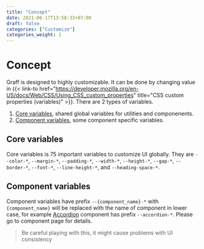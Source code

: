 ```yaml
---
title: "Concept"
date: 2021-06-17T13:58:33+07:00
draft: false
categories: ["Customize"]
categories_weight: 1
---
```


# Concept

Graff is designed to highly customizable. It can be done by changing value in {{< link-to  href="https://developer.mozilla.org/en-US/docs/Web/CSS/Using_CSS_custom_properties" title="CSS custom properties (variables)" >}}. There are 2 types of variables.

1. [Core variables](/documentation/customize/concept#core-variables), shared global variables for utilities and componenents.
2. [Component variables](/documentation/customize/concept#component-variables), some component specific variables.

## Core variables

Core variables is 75 important variables to customize UI globally. They are ```--color-*```, ```--margin-*```, ```--padding-*```, ```--width-*```, ```--height-*```, ```--gap-*```, ```--border-*```, ```--font-*```, ```--line-height-*```, and ```--heading-space-*```.

## Component variables

Component variables have prefix ```--{component_name}-*``` with ```{component_name}``` will be replaced with the name of component in lower case, for example [Accordion](/documentation/components/accordion) component has prefix ```--accordion-*```. Please go to component page for details.

>   Be careful playing with this, it might cause problems with UI consistency